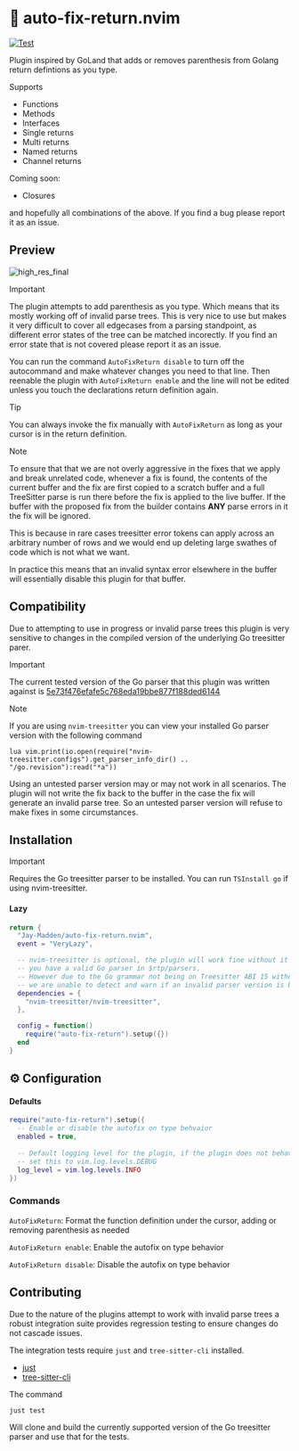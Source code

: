 # 🧰 auto-fix-return.nvim

[![Test](https://github.com/Jay-Madden/auto-fix-return.nvim/actions/workflows/run-tests.yml/badge.svg)](https://github.com/Jay-Madden/auto-fix-return.nvim/actions/workflows/run-tests.yml)

Plugin inspired by GoLand that adds or removes parenthesis from Golang return defintions as you type.

Supports
- Functions
- Methods
- Interfaces
- Single returns
- Multi returns
- Named returns
- Channel returns

Coming soon:
- Closures

and hopefully all combinations of the above. If you find a bug please report it as an issue.

## Preview
![high_res_final](https://github.com/user-attachments/assets/a5b9b50d-cbc7-42a6-b3f7-e20795c93823)

> [!IMPORTANT]
> The plugin attempts to add parenthesis as you type. Which means that its mostly working off of invalid parse trees.
> This is very nice to use but makes it very difficult to cover all edgecases from a parsing standpoint, as different error states of the tree can be matched incorectly.
> If you find an error state that is not covered please report it as an issue.
>
> You can run the command `AutoFixReturn disable` to turn off the autocommand and make whatever changes you need to that line.
> Then reenable the plugin with `AutoFixReturn enable` and the line will not be edited unless you touch the declarations return definition again.

> [!TIP]
> You can always invoke the fix manually with `AutoFixReturn` as long as your cursor is in the return definition.

> [!NOTE]
> To ensure that that we are not overly aggressive in the fixes that we apply and break unrelated code, whenever a fix is found, the contents of the current buffer and the fix are first copied to a scratch buffer and a full TreeSitter parse is run there before the fix is applied to the live buffer. If the buffer with the proposed fix from the builder contains **ANY** parse errors in it the fix will be ignored. 
>
> This is because in rare cases treesitter error tokens can apply across an arbitrary number of rows and we would end up deleting large swathes of code which is not what we want. 
>
> In practice this means that an invalid syntax error elsewhere in the buffer will essentially disable this plugin for that buffer. 

## Compatibility

Due to attempting to use in progress or invalid parse trees this plugin is very sensitive to changes in the compiled version of the underlying Go treesitter parer.


> [!IMPORTANT]
> The current tested version of the Go parser that this plugin was written against is [5e73f476efafe5c768eda19bbe877f188ded6144](https://github.com/tree-sitter/tree-sitter-go/commit/5e73f476efafe5c768eda19bbe877f188ded6144)

> [!NOTE]
> If you are using `nvim-treesitter` you can view your installed Go parser version with the following command
> ```
> lua vim.print(io.open(require("nvim-treesitter.configs").get_parser_info_dir() .. "/go.revision"):read("*a"))
> ```

Using an untested parser version may or may not work in all scenarios. The plugin will not write the fix back to the buffer in the case the fix will generate an invalid parse tree. So an untested parser version will refuse to make fixes in some circumstances.

## Installation

> [!IMPORTANT]
> Requires the Go treesitter parser to be installed.
> You can run `TSInstall go` if using nvim-treesitter.

#### Lazy
```lua
return {
  "Jay-Madden/auto-fix-return.nvim",
  event = "VeryLazy",

  -- nvim-treesitter is optional, the plugin will work fine without it as long as
  -- you have a valid Go parser in $rtp/parsers.
  -- However due to the Go grammar not being on Treesitter ABI 15 without 'nvim-treesitter'
  -- we are unable to detect and warn if an invalid parser version is being used.
  dependencies = {
    "nvim-treesitter/nvim-treesitter",
  },

  config = function()
    require("auto-fix-return").setup({})
  end
}
```

## ⚙️ Configuration

#### Defaults
```lua
require("auto-fix-return").setup({
  -- Enable or disable the autofix on type behvaior
  enabled = true,
  
  -- Default logging level for the plugin, if the plugin does not behave as it should
  -- set this to vim.log.levels.DEBUG
  log_level = vim.log.levels.INFO
})
```

### Commands

`AutoFixReturn`: Format the function definition under the cursor, adding or removing parenthesis as needed

`AutoFixReturn enable`: Enable the autofix on type behavior

`AutoFixReturn disable`: Disable the autofix on type behavior

## Contributing

Due to the nature of the plugins attempt to work with invalid parse trees a robust integration suite provides regression testing to ensure changes do not cascade issues.

The integration tests require `just` and `tree-sitter-cli` installed.

- [just](https://just.systems/man/en/pre-built-binaries.html)
- [tree-sitter-cli](https://tree-sitter.github.io/tree-sitter/creating-parsers/1-getting-started.html)

The command

```
just test
```

Will clone and build the currently supported version of the Go treesitter parser and use that for the tests.
